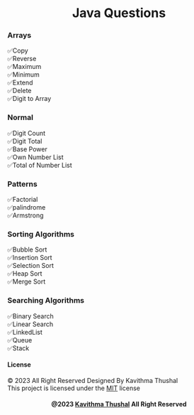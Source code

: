 <div align="center">

# Java Questions

</div>

### Arrays

✅Copy</br>
✅Reverse</br>
✅Maximum</br>
✅Minimum</br>
✅Extend</br>
✅Delete</br>
✅Digit to Array</br>

### Normal

✅Digit Count</br>
✅Digit Total</br>
✅Base Power</br>
✅Own Number List</br>
✅Total of Number List</br>

### Patterns

✅Factorial</br>
✅palindrome</br>
✅Armstrong</br>

### Sorting Algorithms

✅Bubble Sort</br>
✅Insertion Sort</br>
✅Selection Sort</br>
✅Heap Sort</br>
✅Merge Sort</br>

### Searching Algorithms

✅Binary Search</br>
✅Linear Search</br>
✅LinkedList</br>
✅Queue</br>
✅Stack</br>

#### License

© 2023 All Right Reserved Designed By Kavithma Thushal<br/>
This project is licensed under the [MIT](LICENSE) license

<div align="center">

#### @2023 [Kavithma Thushal](https://github.com/Thushal2001) All Right Reserved

</div>